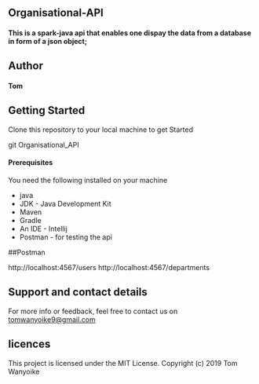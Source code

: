 ## Organisational-API

#### This is a spark-java api that enables one dispay the data from a database in form of a json object;

## Author

####  Tom

## Getting Started
Clone this repository to your local machine to get Started

git Organisational_API

#### Prerequisites

You need the following installed on your machine

 * java
 * JDK - Java Development Kit
 * Maven
 * Gradle
 * An IDE - Intellij
 * Postman - for testing the api


 ##Postman

 http://localhost:4567/users
 http://localhost:4567/departments


 ## Support and contact details
 For more info or feedback, feel free to contact us on tomwanyoike9@gmail.com


 ## licences
This project is licensed under the MIT License. Copyright (c) 2019 Tom Wanyoike






